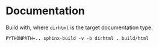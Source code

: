 # Documentation

Build with, where `dirhtml` is the target documentation type.

```
PYTHONPATH=.. sphinx-build -v -b dirhtml . build/html
```
